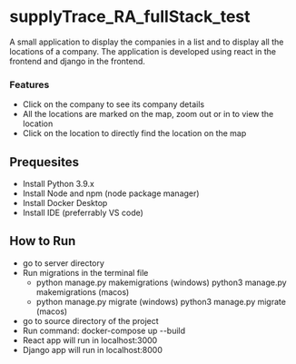 # supplyTrace_RA_fullStack_test
A small application to display the companies in a list and to display all the locations of a company.
The application is developed using react in the frontend and django in the frontend.

### Features
- Click on the company to see its company details
- All the locations are marked on the map, zoom out or in to view the location
- Click on the location to directly find the location on the map

## Prequesites
- Install Python 3.9.x
- Install Node and npm (node package manager)
- Install Docker Desktop
- Install IDE (preferrably VS code)

## How to Run
- go to server directory
- Run migrations in the terminal file
  -  python manage.py makemigrations (windows) python3 manage.py makemigrations (macos)
  -  python manage.py migrate (windows) python3 manage.py migrate (macos)
- go to source directory of the project
- Run command: docker-compose up --build
- React app will run in localhost:3000
- Django app will run in localhost:8000
